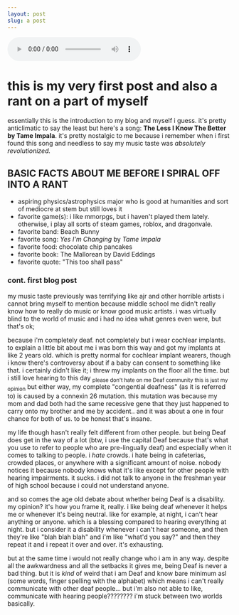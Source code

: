 ```yaml
---
layout: post
slug: a post
---
```

<audio autoplay loop
        controls
        src="https://github.com/bopling/bopling.github.io/blob/gh-pages/docs/audio/thelessiknowthebetter.mp3?raw=true">
            <a href="https://github.com/bopling/bopling.github.io/blob/gh-pages/docs/audio/thelessiknowthebetter.mp3?raw=true">
                Download audio
            </a>
</audio>

# this is my very first post and also a rant on a part of myself

essentially this is the introduction to my blog and myself i guess. it's pretty anticlimatic to say the least but here's a song: **The Less I Know The Better by Tame Impala**. it's pretty nostalgic to me because i remember when i first found this song and needless to say my music taste was *absolutely revolutionized.* 

## BASIC FACTS ABOUT ME BEFORE I SPIRAL OFF INTO A RANT

- aspiring physics/astrophysics major who is good at humanities and sort of mediocre at stem but still loves it
- favorite game(s): i like mmorpgs, but i haven't played them lately. otherwise, i play all sorts of steam games, roblox, and dragonvale.
- favorite band: Beach Bunny
- favorite song: *Yes I'm Changing* by *Tame Impala*
- favorite food: chocolate chip pancakes
- favorite book: The Mallorean by David Eddings
- favorite quote: "This too shall pass"


### cont. first blog post

my music taste previously was terrifying like ajr and other horrible artists i cannot bring myself to mention because middle school me didn't really know how to really do music or know good music artists. i was virtually blind to the world of music and i had no idea what genres even were, but that's ok;

because i'm completely deaf. not completely but i wear cochlear implants. to explain a little bit about me i was born this way and got my implants at like 2 years old. which is pretty normal for cochlear implant wearers, though i know there's controversy about if a baby can consent to something like that. i certainly didn't like it; i threw my implants on the floor all the time. but i still love hearing to this day <sub>please don't hate on me Deaf community this is just my opinion</sub> but either way, my complete "congential deafness" (as it is referred to) is caused by a connexin 26 mutation. this mutation was because my mom and dad both had the same recessive gene that they just happened to carry onto my brother and me by accident.. and it was about a one in four chance for both of us. to be honest that's insane.

my life though hasn't really felt different from other people. but being Deaf does get in the way of a lot (btw, i use the capital Deaf because that's what you use to refer to people who are pre-lingually deaf) and especially when it comes to talking to people. i _hate_ crowds. i hate being in cafeterias, crowded places, or anywhere with a significant amount of noise. nobody notices it because nobody knows what it's like except for other people with hearing impairments. it sucks. i did not talk to anyone in the freshman year of high school because i could not understand anyone.

and so comes the age old debate about whether being Deaf is a disability. my opinion? it's how you frame it, really. i like being deaf whenever it helps me or whenever it's being neutral. like for example, at night, i can't hear anything or anyone. which is a blessing compared to hearing everything at night. but i consider it a disability whenever i can't hear someone, and then they're like "blah blah blah" and i'm like "what'd you say?" and then they repeat it and i repeat it over and over. it's exhausting.

but at the same time i would not really change who i am in any way. despite all the awkwardness and all the setbacks it gives me, being Deaf is never a bad thing. but it is *kind* of weird that i am Deaf and know bare minimum asl (some words, finger spelling with the alphabet) which means i can't really communicate with other deaf people... but i'm also not able to like, communicate with hearing people???????? i'm stuck between two worlds basically.
